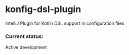 # konfig-dsl-plugin
IntelliJ Plugin for Kotlin DSL support in configuration files

### Current status:
Active development
